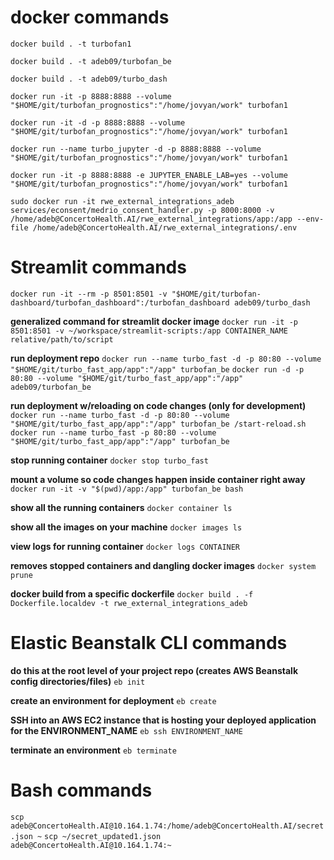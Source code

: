  # docker commands
`docker build . -t turbofan1`

`docker build . -t adeb09/turbofan_be`

`docker build . -t adeb09/turbo_dash`

`docker run -it -p 8888:8888 --volume "$HOME/git/turbofan_prognostics":"/home/jovyan/work" turbofan1`

`docker run -it -d -p 8888:8888 --volume "$HOME/git/turbofan_prognostics":"/home/jovyan/work" turbofan1`

`docker run --name turbo_jupyter -d -p 8888:8888 --volume "$HOME/git/turbofan_prognostics":"/home/jovyan/work" turbofan1`

`docker run -it -p 8888:8888 -e JUPYTER_ENABLE_LAB=yes --volume "$HOME/git/turbofan_prognostics":"/home/jovyan/work" turbofan1`

`sudo docker run -it rwe_external_integrations_adeb services/econsent/medrio_consent_handler.py -p 8000:8000 -v /home/adeb@ConcertoHealth.AI/rwe_external_integrations/app:/app --env-file /home/adeb@ConcertoHealth.AI/rwe_external_integrations/.env`

# Streamlit commands
`docker run -it --rm -p 8501:8501 -v "$HOME/git/turbofan-dashboard/turbofan_dashboard":/turbofan_dashboard adeb09/turbo_dash`

**generalized command for streamlit docker image**
`docker run -it -p 8501:8501 -v ~/workspace/streamlit-scripts:/app CONTAINER_NAME relative/path/to/script`

**run deployment repo**
`docker run --name turbo_fast -d -p 80:80 --volume "$HOME/git/turbo_fast_app/app":"/app" turbofan_be`
`docker run -d -p 80:80 --volume "$HOME/git/turbo_fast_app/app":"/app" adeb09/turbofan_be`

**run deployment w/reloading on code changes (only for development)**
`docker run --name turbo_fast -d -p 80:80 --volume "$HOME/git/turbo_fast_app/app":"/app" turbofan_be /start-reload.sh`
`docker run --name turbo_fast -p 80:80 --volume "$HOME/git/turbo_fast_app/app":"/app" turbofan_be`

**stop running container**
`docker stop turbo_fast`

**mount a volume so code changes happen inside container right away**
`docker run -it -v "$(pwd)/app:/app" turbofan_be bash`

**show all the running containers**
`docker container ls`

**show all the images on your machine**
`docker images ls`

**view logs for running container**
`docker logs CONTAINER`

**removes stopped containers and dangling docker images**
`docker system prune`

**docker build from a specific dockerfile**
`docker build . -f Dockerfile.localdev -t rwe_external_integrations_adeb`




# Elastic Beanstalk CLI commands

**do this at the root level of your project repo (creates AWS Beanstalk config directories/files)**
`eb init`

**create an environment for deployment**
`eb create`

**SSH into an AWS EC2 instance that is hosting your deployed application for the ENVIRONMENT_NAME**
`eb ssh ENVIRONMENT_NAME`

**terminate an environment**
`eb terminate`



# Bash commands
`scp adeb@ConcertoHealth.AI@10.164.1.74:/home/adeb@ConcertoHealth.AI/secret.json ~`
`scp ~/secret_updated1.json adeb@ConcertoHealth.AI@10.164.1.74:~`
